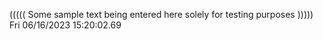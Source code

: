 ((((( Some sample text being entered here solely for testing purposes ))))) Fri 06/16/2023 15:20:02.69
